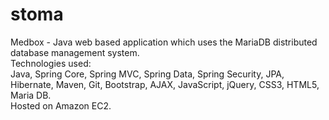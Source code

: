 stoma
=====
Medbox - Java web based application which uses the MariaDB distributed database management system.
<br/>
Technologies used:
<br/>
Java, Spring Core, Spring MVC, Spring Data, Spring Security, JPA, Hibernate, Maven, Git, Bootstrap, AJAX, JavaScript, jQuery, CSS3, HTML5, Maria DB.
<br/>
Hosted on Amazon EC2.
